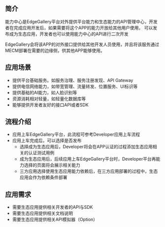## 简介
能力中心是EdgeGallery平台对外提供平台能力和生态能力的API管理中心，开发者在完成应用开发后，如果需要将这个APP的能力开放给其他用户使用，
可以发布成为生态应用，开发者也可以使用能力中心的API进行二次开发

EdgeGallery会将该APP的对外接口提供给其他开发人员使用，并且将该服务通过MECM部署在需要的边缘侧，供其他APP能够使用。

## 应用场景
- 提供平台基础服务。如服务治理、服务注册发现、API Gateway
- 提供电信网络能力，如带宽管理、流量转发、位置服务、UI标识等
- 提供基础的AI能力，如人脸识别等
- 资源消耗相对轻量，如轻量化数据库等
- 能够提供开发者友好的接口API或者SDK

## 流程介绍
- 应用上车EdgeGallery平台，此流程可参考Developer应用上车流程
- 应用上车完成后，可以选择是否发布
    - 选择成为生态应用后，Developer将会在APP认证的过程添加生态应用相关的认证测试用例
    - 成为生态应用后，后续应用上车EdgeGallery平台时，Developer平台再能力选择的页面将会展示相关能力
    - 三方应用选择使用生态应用能力依赖后，在三方应用部署的过程中，生态应用会作为依赖条件部署

## 应用需求

-  需要生态应用提供相关开发者的API与SDK
-  需要生态应用提供相关文档说明
-  需要生态应用提供相关API模拟器（Option）
